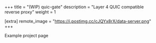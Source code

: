 +++
title = "(WIP) quic-gate"
description = "Layer 4 QUIC compatible reverse proxy"
weight = 1

[extra]
remote_image = "https://i.postimg.cc/cJQYx8rX/data-server.png"
+++

Example project page